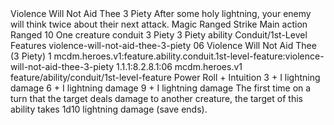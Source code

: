 <ability>
  <name>Violence Will Not Aid Thee</name>
  <cost>3 Piety</cost>
  <flavor>After some holy lightning, your enemy will think twice about their next attack.</flavor>
  <keywords>
    <keyword>Magic</keyword>
    <keyword>Ranged</keyword>
    <keyword>Strike</keyword>
  </keywords>
  <type>Main action</type>
  <distance>Ranged 10</distance>
  <target>One creature</target>
  <metadata>
    <class>conduit</class>
    <cost>3 Piety</cost>
    <cost_amount>3</cost_amount>
    <cost_resource>Piety</cost_resource>
    <feature_type>ability</feature_type>
    <file_dpath>Conduit/1st-Level Features</file_dpath>
    <item_id>violence-will-not-aid-thee-3-piety</item_id>
    <item_index>06</item_index>
    <item_name>Violence Will Not Aid Thee (3 Piety)</item_name>
    <level>1</level>
    <scc>mcdm.heroes.v1:feature.ability.conduit.1st-level-feature:violence-will-not-aid-thee-3-piety</scc>
    <scdc>1.1.1:8.2.8.1:06</scdc>
    <source>mcdm.heroes.v1</source>
    <type>feature/ability/conduit/1st-level-feature</type>
  </metadata>
  <effects>
    <effect type="roll">
      <roll>Power Roll + Intuition</roll>
      <t1>3 + I lightning damage</t1>
      <t2>6 + I lightning damage</t2>
      <t3>9 + I lightning damage</t3>
    </effect>
    <effect type="mundane">The first time on a turn that the target deals damage to another creature, the target of this ability takes 1d10 lightning damage (save ends).</effect>
  </effects>
</ability>
